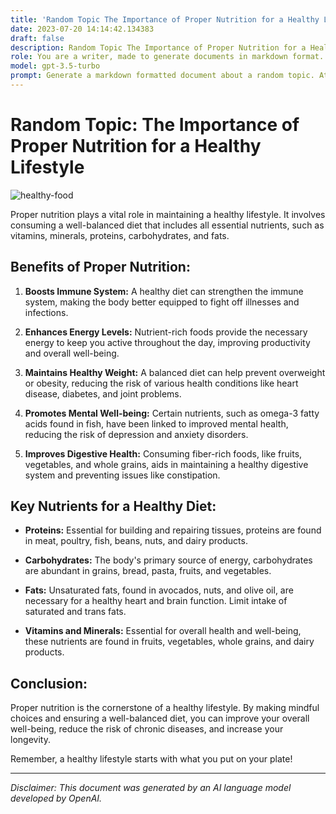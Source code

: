 ```yaml
---
title: 'Random Topic The Importance of Proper Nutrition for a Healthy Lifestyle'
date: 2023-07-20 14:14:42.134383
draft: false
description: Random Topic The Importance of Proper Nutrition for a Healthy Lifestyle
role: You are a writer, made to generate documents in markdown format. It is very important that all of the documents you generate are in valid markdown format.
model: gpt-3.5-turbo
prompt: Generate a markdown formatted document about a random topic. At the bottom, include a disclaimer explaining that the document was generated by you. The first line of the document should be the title. Make sure that the entire document is in proper markdown format, using a mix of various tags to make the document visually appealing.
---
```


# Random Topic: The Importance of Proper Nutrition for a Healthy Lifestyle 

![healthy-food](https://example.com/healthy-food.jpg)

Proper nutrition plays a vital role in maintaining a healthy lifestyle. It involves consuming a well-balanced diet that includes all essential nutrients, such as vitamins, minerals, proteins, carbohydrates, and fats. 

## Benefits of Proper Nutrition:

1. **Boosts Immune System:** A healthy diet can strengthen the immune system, making the body better equipped to fight off illnesses and infections.

2. **Enhances Energy Levels:** Nutrient-rich foods provide the necessary energy to keep you active throughout the day, improving productivity and overall well-being.

3. **Maintains Healthy Weight:** A balanced diet can help prevent overweight or obesity, reducing the risk of various health conditions like heart disease, diabetes, and joint problems.

4. **Promotes Mental Well-being:** Certain nutrients, such as omega-3 fatty acids found in fish, have been linked to improved mental health, reducing the risk of depression and anxiety disorders.

5. **Improves Digestive Health:** Consuming fiber-rich foods, like fruits, vegetables, and whole grains, aids in maintaining a healthy digestive system and preventing issues like constipation.

## Key Nutrients for a Healthy Diet:

- **Proteins:** Essential for building and repairing tissues, proteins are found in meat, poultry, fish, beans, nuts, and dairy products.

- **Carbohydrates:** The body's primary source of energy, carbohydrates are abundant in grains, bread, pasta, fruits, and vegetables.

- **Fats:** Unsaturated fats, found in avocados, nuts, and olive oil, are necessary for a healthy heart and brain function. Limit intake of saturated and trans fats.

- **Vitamins and Minerals:** Essential for overall health and well-being, these nutrients are found in fruits, vegetables, whole grains, and dairy products.

## Conclusion:

Proper nutrition is the cornerstone of a healthy lifestyle. By making mindful choices and ensuring a well-balanced diet, you can improve your overall well-being, reduce the risk of chronic diseases, and increase your longevity.

Remember, a healthy lifestyle starts with what you put on your plate!

---

*Disclaimer: This document was generated by an AI language model developed by OpenAI.*